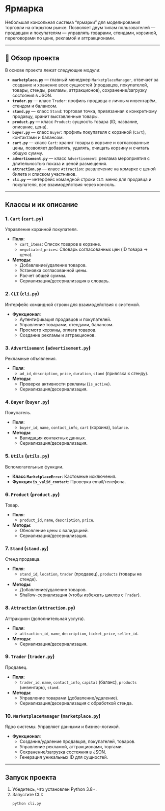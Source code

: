 # Ярмарка 

Небольшая консольная система “ярмарки” для моделирования торговли на открытом рынке. Позволяет двум типам пользователей — продавцам и покупателям — управлять товарами, стендами, корзиной, переговорами по цене, рекламой и аттракционами.

---

## 🔎 Обзор проекта

В основе проекта лежат следующие модули:

- **`marketplace.py`** — главный менеджер `MarketplaceManager`, отвечает за создание и хранение всех сущностей (продавцов, покупателей, товары, стенды, рекламы, аттракционов), сохранение/загрузку состояния в JSON.  
- **`trader.py`** — класс `Trader`: профиль продавца с личным инвентарём, стендом и балансом.  
- **`stand.py`** — класс `Stand`: торговая точка, привязанная к конкретному продавцу, хранит выставленные товары.  
- **`product.py`** — класс `Product`: сущность товара (ID, название, описание, цена).  
- **`buyer.py`** — класс `Buyer`: профиль покупателя с корзиной (`Cart`), контактами и балансом.  
- **`cart.py`** — класс `Cart`: хранит товары в корзине и согласованные цены, позволяет добавлять, удалять, очищать корзину и считать общую сумму.  
- **`advertisement.py`** — класс `Advertisement`: реклама мероприятия с длительностью показа и ценой размещения.  
- **`attraction.py`** — класс `Attraction`: развлечение на ярмарке с ценой билета и списком участников.  
- **`cli.py`** — интерфейс командной строки `CLI`: меню для продавца и покупателя, все взаимодействия через консоль.

---
## Классы и их описание

### 1. `Cart` (`cart.py`)
Управление корзиной покупателя.
- **Поля**:
  - `cart_items`: Список товаров в корзине.
  - `negotiated_prices`: Словарь согласованных цен (ID товара → цена).
- **Методы**:
  - Добавление/удаление товаров.
  - Установка согласованной цены.
  - Расчет общей суммы.
  - Сериализация/десериализация в словарь.

### 2. `CLI` (`cli.py`)
Интерфейс командной строки для взаимодействия с системой.
- **Функционал**:
  - Аутентификация продавцов и покупателей.
  - Управление товарами, стендами, балансом.
  - Просмотр корзины, оплата товаров.
  - Создание рекламы и аттракционов.

### 3. `Advertisement` (`advertisement.py`)
Рекламные объявления.
- **Поля**:
  - `ad_id`, `description`, `price`, `duration`, `stand` (привязка к стенду).
- **Методы**:
  - Проверка активности рекламы (`is_active`).
  - Сериализация/десериализация.

### 4. `Buyer` (`buyer.py`)
Покупатель.
- **Поля**:
  - `buyer_id`, `name`, `contact_info`, `cart` (корзина), `balance`.
- **Методы**:
  - Валидация контактных данных.
  - Сериализация/десериализация.

### 5. `Utils` (`utils.py`)
Вспомогательные функции.
- **Класс `MarketplaceError`**: Кастомные исключения.
- **Функция `is_valid_contact`**: Проверка email/телефона.

### 6. `Product` (`product.py`)
Товар.
- **Поля**:
  - `product_id`, `name`, `description`, `price`.
- **Методы**:
  - Обновление цены с валидацией.
  - Сериализация/десериализация.

### 7. `Stand` (`stand.py`)
Стенд продавца.
- **Поля**:
  - `stand_id`, `location`, `trader` (продавец), `products` (товары на стенде).
- **Методы**:
  - Добавление/удаление товаров.
  - Shallow-сериализация (чтобы избежать циклов с `Trader`).

### 8. `Attraction` (`attraction.py`)
Аттракцион (дополнительная услуга).
- **Поля**:
  - `attraction_id`, `name`, `description`, `ticket_price`, `seller_id`.
- **Методы**:
  - Сериализация/десериализация.

### 9. `Trader` (`trader.py`)
Продавец.
- **Поля**:
  - `trader_id`, `name`, `contact_info`, `capital` (баланс), `products` (инвентарь), `stand`.
- **Методы**:
  - Управление товарами (добавление/удаление).
  - Сериализация/десериализация с обработкой стенда.

### 10. `MarketplaceManager` (`marketplace.py`)
Ядро системы. Управляет данными и бизнес-логикой.
- **Функционал**:
  - Создание/удаление продавцов, покупателей, товаров.
  - Управление рекламой, аттракционами, торгами.
  - Сохранение/загрузка состояния в JSON.
  - Генерация уникальных ID для сущностей.

---

## Запуск проекта
1. Убедитесь, что установлен Python 3.8+.
2. Запустите CLI:
   ```bash
   python cli.py
